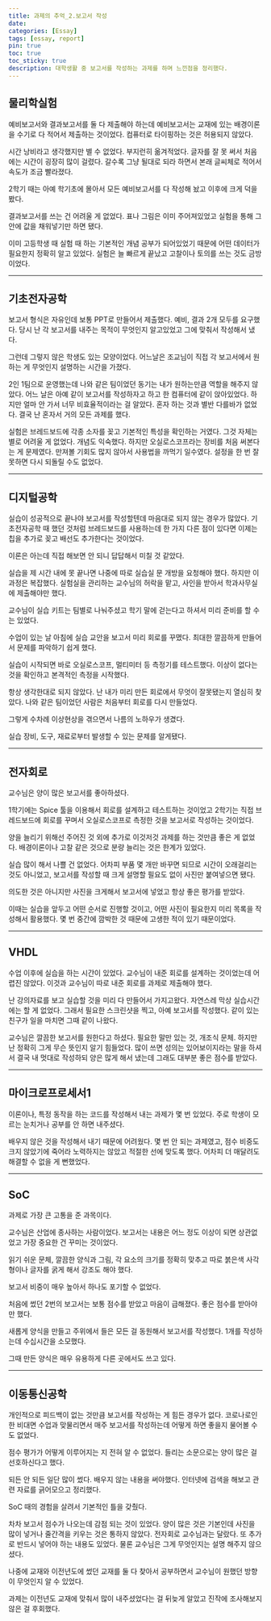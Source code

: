 ```yaml
---
title: 과제의 추억_2.보고서 작성
date: 
categories: [Essay]
tags: [essay, report]
pin: true
toc: true
toc_sticky: true
description: 대학생활 중 보고서를 작성하는 과제를 하며 느낀점을 정리했다.
---
```


## __물리학실험__

예비보고서와 결과보고서를 둘 다 제출해야 하는데 예비보고서는 교재에 있는 배경이론을 수기로 다 적어서 제출하는 것이었다. 컴퓨터로 타이핑하는 것은 허용되지 않았다.

시간 낭비라고 생각했지만 별 수 없었다. 부지런히 옮겨적었다. 글자를 잘 못 써서 처음에는 시간이 굉장히 많이 걸렸다. 갈수록 그냥 될대로 되라 하면서 본래 글씨체로 적어서 속도가 조금 빨라졌다.

2학기 때는 아예 학기초에 몰아서 모든 예비보고서를 다 작성해 놨고 이후에 크게 덕을 봤다.

결과보고서를 쓰는 건 어려울 게 없었다. 표나 그림은 이미 주어져있었고 실험을 통해 그 안에 값을 채워넣기만 하면 됐다.

이미 고등학생 때 실험 때 하는 기본적인 개념 공부가 되어있었기 때문에 어떤 데이터가 필요한지 정확히 알고 있었다. 실험은 늘 빠르게 끝났고 고찰이나 토의를 쓰는 것도 금방이었다.

***

## __기초전자공학__

보고서 형식은 자유인데 보통 PPT로 만들어서 제출했다. 예비, 결과 2개 모두를 요구했다. 당시 난 각 보고서를 내주는 목적이 무엇인지 알고있었고 그에 맞춰서 작성해서 냈다.

그런데 그렇지 않은 학생도 있는 모양이었다. 어느날은 조교님이 직접 각 보고서에서 원하는 게 무엇인지 설명하는 시간을 가졌다.

2인 1팀으로 운영했는데 나와 같은 팀이었던 동기는 내가 원하는만큼 역할을 해주지 않았다. 어느 날은 아예 같이 보고서를 작성하자고 하고 한 컴퓨터에 같이 앉아있었다. 하지만 얼마 안 가서 너무 비효율적이라는 걸 알았다. 혼자 하는 것과 별반 다를바가 없었다. 결국 난 혼자서 거의 모든 과제를 했다.

실험은 브레드보드에 각종 소자를 꽂고 기본적인 특성을 확인하는 거였다. 그것 자체는 별로 어려울 게 없었다. 개념도 익숙했다. 하지만 오실로스코프라는 장비를 처음 써본다는 게 문제였다. 만져볼 기회도 많지 않아서 사용법을 까먹기 일수였다. 설정을 한 번 잘못하면 다시 되돌릴 수도 없었다.

***

## __디지털공학__

실습이 성공적으로 끝나야 보고서를 작성할텐데 마음대로 되지 않는 경우가 많았다. 기초전자공학 때 했던 것처럼 브레드보드를 사용하는데 한 가지 다른 점이 있다면 이제는 칩을 추가로 꽂고 배선도 추가한다는 것이었다.

이론은 아는데 직접 해보면 안 되니 답답해서 미칠 것 같았다.

실습을 제 시간 내에 못 끝나면 나중에 따로 실습실 문 개방을 요청해야 했다. 하지만 이 과정은 복잡했다. 실험실을 관리하는 교수님의 허락을 맡고, 사인을 받아서 학과사무실에 제출해야만 했다.

교수님이 실습 키트는 팀별로 나눠주셨고 학기 말에 걷는다고 하셔서 미리 준비를 할 수는 있었다.

수업이 있는 날 아침에 실습 교안을 보고서 미리 회로를 꾸몄다. 최대한 깔끔하게 만들어서 문제를 파악하기 쉽게 했다.

실습이 시작되면 바로 오실로스코프, 멀티미터 등 측정기를 테스트했다. 이상이 없다는 것을 확인하고 본격적인 측정을 시작했다.

항상 생각한대로 되지 않았다. 난 내가 미리 만든 회로에서 무엇이 잘못됐는지 열심히 찾았다. 나와 같은 팀이었던 사람은 처음부터 회로를 다시 만들었다.

그렇게 수차례 이상현상을 겪으면서 나름의 노하우가 생겼다.

실습 장비, 도구, 재료로부터 발생할 수 있는 문제를 알게됐다.

***

## __전자회로__

교수님은 양이 많은 보고서를 좋아하셨다.

1학기에는 Spice 툴을 이용해서 회로를 설계하고 테스트하는 것이었고 2학기는 직접 브레드보드에 회로를 꾸며서 오실로스코프로 측정한 것을 보고서로 작성하는 것이었다.

양을 늘리기 위해선 주어진 것 외에 추가로 이것저것 과제를 하는 것만큼 좋은 게 없었다. 배경이론이나 고찰 같은 것으로 분량 늘리는 것은 한계가 있었다.

실습 많이 해서 나쁠 건 없었다. 어차피 부품 몇 개만 바꾸면 되므로 시간이 오래걸리는 것도 아니었고, 보고서를 작성할 때 크게 설명할 필요도 없이 사진만 붙여넣으면 됐다.

의도한 것은 아니지만 사진을 크게해서 보고서에 넣었고 항상 좋은 평가를 받았다.

이때는 실습을 앞두고 어떤 순서로 진행할 것이고, 어떤 사진이 필요한지 미리 목록을 작성해서 활용했다. 몇 번 중간에 깜박한 것 때문에 고생한 적이 있기 때문이었다.

***

## __VHDL__

수업 이후에 실습을 하는 시간이 있었다. 교수님이 내준 회로를 설계하는 것이었는데 어렵진 않았다. 이것과 교수님이 따로 내준 회로를 과제로 제출해야 했다.

난 강의자료를 보고 실습할 것을 미리 다 만들어서 가지고왔다. 자연스레 막상 실습시간에는 할 게 없었다. 그래서 필요한 스크린샷을 찍고, 아예 보고서를 작성했다. 같이 있는 친구가 일을 마치면 그때 같이 나왔다.

교수님은 깔끔한 보고서를 원한다고 하셨다. 필요한 말만 있는 것, 개조식 문체. 하지만 난 정확히 그게 무슨 뜻인지 알기 힘들었다. 많이 쓰면 성의는 있어보이지라는 말을 하셔서 결국 내 멋대로 작성하되 양은 많게 해서 냈는데 그래도 대부분 좋은 점수를 받았다.

***

## __마이크로프로세서1__

이론이나, 특정 동작을 하는 코드를 작성해서 내는 과제가 몇 번 있었다. 주로 학생이 모르는 눈치거나 공부를 안 하면 내주셨다.

배우지 않은 것을 작성해서 내기 때문에 어려웠다. 몇 번 안 되는 과제였고, 점수 비중도 크지 않았기에 죽어라 노력하지는 않았고 적절한 선에 맞도록 했다. 어차피 더 매달려도 해결할 수 없을 게 뻔했었다.

***

## __SoC__

과제로 가장 큰 고통을 준 과목이다.

교수님은 산업에 종사하는 사람이었다. 보고서는 내용은 어느 정도 이상이 되면 상관없었고 가장 중요한 건 꾸미는 것이었다.

읽기 쉬운 문체, 깔끔한 양식과 그림, 각 요소의 크기를 정확히 맞추고 따로 붉은색 사각형이나 글자를 굵게 해서 강조도 해야 했다.

보고서 비중이 매우 높아서 하나도 포기할 수 없었다.

처음에 썼던 2번의 보고서는 보통 점수를 받았고 마음이 급해졌다. 좋은 점수를 받아야만 했다.

새롭게 양식을 만들고 주위에서 들은 모든 걸 동원해서 보고서를 작성했다. 1개를 작성하는데 수십시간을 소모했다.

그때 만든 양식은 매우 유용하게 다른 곳에서도 쓰고 있다.

***

## __이동통신공학__

개인적으로 피드백이 없는 것만큼 보고서를 작성하는 게 힘든 경우가 없다. 코로나로인한 비대면 수업과 맞물리면서 매주 보고서를 작성하는데 어떻게 하면 좋을지 물어볼 수도 없었다.

점수 평가가 어떻게 이루어지는 지 전혀 알 수 없었다. 들리는 소문으로는 양이 많은 걸 선호하신다고 했다.

되든 안 되든 일단 많이 썼다. 배우지 않는 내용을 써야했다. 인터넷에 검색을 해보고 관련 자료를 긁어모으고 정리했다.

SoC 때의 경험을 살려서 기본적인 틀을 갖췄다.

차차 보고서 점수가 나오는데 감점 되는 것이 있었다. 양이 많은 것은 기본인데 사진을 많이 넣거나 줄간격을 키우는 것은 통하지 않았다. 전자회로 교수님과는 달랐다. 또 추가로 반드시 넣어야 하는 내용도 있었다. 물론 교수님은 그게 무엇인지는 설명 해주지 않으셨다.

나중에 교재와 이전년도에 썼던 교재를 둘 다 찾아서 공부하면서 교수님이 원했던 방향이 무엇인지 알 수 있었다.

과제는 이전년도 교재에 맞춰서 많이 내주셨었다는 걸 뒤늦게 알았고 진작에 조사해보지 않은 걸 후회했다.
